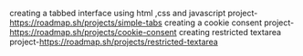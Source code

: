 creating a tabbed interface using html ,css and javascript
project-https://roadmap.sh/projects/simple-tabs
creating a cookie consent 
project-https://roadmap.sh/projects/cookie-consent
creating restricted textarea
project-https://roadmap.sh/projects/restricted-textarea
